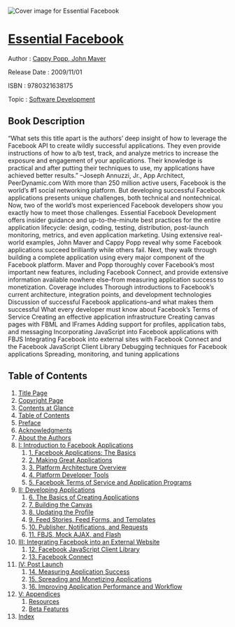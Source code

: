 ![Cover image for Essential Facebook](https://imgdetail.ebookreading.net/cover/cover/software_development/EB9780321638175.jpg)

[Essential Facebook](https://ebookreading.net/view/book/Essential+Facebook-EB9780321638175_1.html "Essential Facebook")
====================================================================================================================

Author : [Cappy Popp](https://ebookreading.net/search/author/Cappy+Popp),[ John Maver](https://ebookreading.net/search/author/+John+Maver)

Release Date : 2009/11/01

ISBN : 9780321638175

Topic : [Software Development](https://ebookreading.net/search/category/software-development)

Book Description
-----------------

“What sets this title apart is the authors’ deep insight of how to leverage the Facebook API to create wildly successful applications. They even provide instructions of how to a/b test, track, and analyze metrics to increase the exposure and engagement of your applications. Their knowledge is practical and after putting their techniques to use, my applications have achieved better results.”
–Joseph Annuzzi, Jr., App Architect, PeerDynamic.com
With more than 250 million active users, Facebook is the world’s #1 social networking platform. But developing successful Facebook applications presents unique challenges, both technical and nontechnical. Now, two of the world’s most experienced Facebook developers show you exactly how to meet those challenges. Essential Facebook Development offers insider guidance and up-to-the-minute best practices for the entire application lifecycle: design, coding, testing, distribution, post-launch monitoring, metrics, and even application marketing.
Using extensive real-world examples, John Maver and Cappy Popp reveal why some Facebook applications succeed brilliantly while others fail. Next, they walk through building a complete application using every major component of the Facebook platform. Maver and Popp thoroughly cover Facebook’s most important new features, including Facebook Connect, and provide extensive information available nowhere else–from measuring application success to monetization. Coverage includes
 Thorough introductions to Facebook’s current architecture, integration points, and development technologies 
 Discussion of successful Facebook applications–and what makes them successful 
 What every developer must know about Facebook’s Terms of Service 
 Creating an effective application infrastructure 
 Creating canvas pages with FBML and IFrames 
 Adding support for profiles, application tabs, and messaging 
 Incorporating JavaScript into Facebook applications with FBJS 
 Integrating Facebook into external sites with Facebook Connect and the Facebook JavaScript Client Library 
 Debugging techniques for Facebook applications 
 Spreading, monitoring, and tuning applications 
              
Table of Contents
-----------------

1. [Title Page](https://ebookreading.net/view/book/Essential+Facebook-EB9780321638175_2.html#title)
1. [Copyright Page](https://ebookreading.net/view/book/Essential+Facebook-EB9780321638175_2.html#copy)
1. [Contents at Glance](https://ebookreading.net/view/book/Essential+Facebook-EB9780321638175_2.html#toc)
1. [Table of Contents](https://ebookreading.net/view/book/Essential+Facebook-EB9780321638175_2.html#toc1)
1. [Preface](https://ebookreading.net/view/book/Essential+Facebook-EB9780321638175_2.html#pre01)
1. [Acknowledgments](https://ebookreading.net/view/book/Essential+Facebook-EB9780321638175_2.html#pre02)
1. [About the Authors](https://ebookreading.net/view/book/Essential+Facebook-EB9780321638175_2.html#pre03)
1. [I: Introduction to Facebook Applications](https://ebookreading.net/view/book/Essential+Facebook-EB9780321638175_3.html)
    1. [1. Facebook Applications: The Basics](https://ebookreading.net/view/book/Essential+Facebook-EB9780321638175_4.html)
    1. [2. Making Great Applications](https://ebookreading.net/view/book/Essential+Facebook-EB9780321638175_5.html)
    1. [3. Platform Architecture Overview](https://ebookreading.net/view/book/Essential+Facebook-EB9780321638175_6.html)
    1. [4. Platform Developer Tools](https://ebookreading.net/view/book/Essential+Facebook-EB9780321638175_7.html)
    1. [5. Facebook Terms of Service and Application Programs](https://ebookreading.net/view/book/Essential+Facebook-EB9780321638175_8.html)
1. [II: Developing Applications](https://ebookreading.net/view/book/Essential+Facebook-EB9780321638175_9.html)
    1. [6. The Basics of Creating Applications](https://ebookreading.net/view/book/Essential+Facebook-EB9780321638175_10.html)
    1. [7. Building the Canvas](https://ebookreading.net/view/book/Essential+Facebook-EB9780321638175_11.html)
    1. [8. Updating the Profile](https://ebookreading.net/view/book/Essential+Facebook-EB9780321638175_12.html)
    1. [9. Feed Stories, Feed Forms, and Templates](https://ebookreading.net/view/book/Essential+Facebook-EB9780321638175_13.html)
    1. [10. Publisher, Notifications, and Requests](https://ebookreading.net/view/book/Essential+Facebook-EB9780321638175_14.html)
    1. [11. FBJS, Mock AJAX, and Flash](https://ebookreading.net/view/book/Essential+Facebook-EB9780321638175_15.html)
1. [III: Integrating Facebook into an External Website](https://ebookreading.net/view/book/Essential+Facebook-EB9780321638175_16.html)
    1. [12. Facebook JavaScript Client Library](https://ebookreading.net/view/book/Essential+Facebook-EB9780321638175_17.html)
    1. [13. Facebook Connect](https://ebookreading.net/view/book/Essential+Facebook-EB9780321638175_18.html)
1. [IV: Post Launch](https://ebookreading.net/view/book/Essential+Facebook-EB9780321638175_19.html)
    1. [14. Measuring Application Success](https://ebookreading.net/view/book/Essential+Facebook-EB9780321638175_20.html)
    1. [15. Spreading and Monetizing Applications](https://ebookreading.net/view/book/Essential+Facebook-EB9780321638175_21.html)
    1. [16. Improving Application Performance and Workflow](https://ebookreading.net/view/book/Essential+Facebook-EB9780321638175_22.html)
1. [V: Appendices](https://ebookreading.net/view/book/Essential+Facebook-EB9780321638175_23.html)
    1. [Resources](https://ebookreading.net/view/book/Essential+Facebook-EB9780321638175_24.html)
    1. [Beta Features](https://ebookreading.net/view/book/Essential+Facebook-EB9780321638175_25.html)
1. [Index](https://ebookreading.net/view/book/Essential+Facebook-EB9780321638175_26.html)
